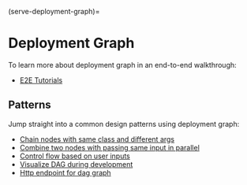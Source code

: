 (serve-deployment-graph)=

# Deployment Graph

To learn more about deployment graph in an end-to-end walkthrough:

- [E2E Tutorials](./deployment-graph/deployment-graph-e2e-tutorial.md)

## Patterns

Jump straight into a common design patterns using deployment graph:

- [Chain nodes with same class and different args](deployment-graph/chain_nodes_same_class_different_args.md)
- [Combine two nodes with passing same input in parallel](deployment-graph/combine_two_nodes_with_passing_input_parallel.md)
- [Control flow based on user inputs](deployment-graph/control_flow_based_on_user_inputs.md)
- [Visualize DAG during development](deployment-graph/visualize_dag_during_development.md)
- [Http endpoint for dag graph](deployment-graph/http_endpoint_for_dag_graph.md)
